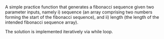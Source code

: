 A simple practice function that generates a fibonacci sequence given two parameter inputs, namely i) sequence 
(an array comprising two numbers forming the start of the fibonacci sequence), and ii) length (the length of
the intended fibonacci sequence array).  

The solution is implemented iteratively via while loop. 
